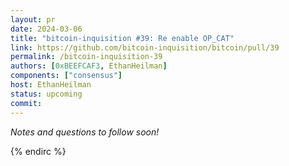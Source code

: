 ```yaml
---
layout: pr
date: 2024-03-06
title: "bitcoin-inquisition #39: Re enable OP_CAT"
link: https://github.com/bitcoin-inquisition/bitcoin/pull/39
permalink: /bitcoin-inquisition-39
authors: [0xBEEFCAF3, EthanHeilman]
components: ["consensus"]
host: EthanHeilman
status: upcoming
commit:
---
```


_Notes and questions to follow soon!_

<!-- TODO: Before meeting, add notes and questions
## Notes



## Questions

1. Did you review the PR? [Concept ACK, approach ACK, tested ACK, or NACK](https://github.com/bitcoin/bitcoin/blob/master/CONTRIBUTING.md#peer-review)? What was your review approach?
-->


<!-- TODO: After a meeting, uncomment and add meeting log between the irc tags
## Meeting Log

### Meeting 1

{% irc %}
-->
<!-- TODO: For additional meetings, add the logs to the same irc block. This ensures line numbers keep increasing, avoiding hyperlink conflicts for identical line numbers across meetings.

### Meeting 2

-->
{% endirc %}
